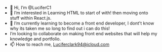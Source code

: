 - 👋 Hi, I’m @LuciferC1
- 👀 I’m interested in Learning HTML to start of with! then moving onto stuff within React.js.
- 🌱 I’m currently learning to become a front end developer, I dont't know why its taken me so long to find out i can do this!
- I’m looking to collaborate on making front end websites that will help my knowledge and portfolio.
- 📫 How to reach me, Luciferclark94@icloud.com

<!---
LuciferC1/LuciferC1 is a ✨ special ✨ repository because its `README.md` (this file) appears on your GitHub profile.
You can click the Preview link to take a look at your changes.
--->
